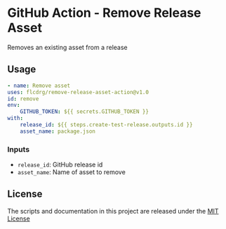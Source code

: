# GitHub Action - Remove Release Asset

Removes an existing asset from a release

## Usage

```yaml
- name: Remove asset
uses: flcdrg/remove-release-asset-action@v1.0
id: remove
env:
    GITHUB_TOKEN: ${{ secrets.GITHUB_TOKEN }}
with:
    release_id: ${{ steps.create-test-release.outputs.id }}
    asset_name: package.json
```

### Inputs

- `release_id`: GitHub release id
- `asset_name`: Name of asset to remove

## License

The scripts and documentation in this project are released under the [MIT License](LICENSE)
